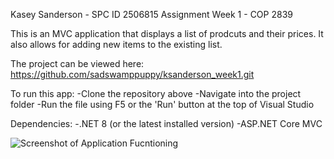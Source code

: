 Kasey Sanderson - SPC ID 2506815
Assignment Week 1 - COP 2839

This is an MVC application that displays
a list of prodcuts and their prices. It also
allows for adding new items to the existing list.

The project can be viewed here: 
https://github.com/sadswamppuppy/ksanderson_week1.git

To run this app:
-Clone the repository above
-Navigate into the project folder
-Run the file using F5 or the 'Run' 
button at the top of Visual Studio

Dependencies: 
-.NET 8 (or the latest installed version)
-ASP.NET Core MVC

![Screenshot of Application Fucntioning](C:\Users\kasey\source\repos\ksanderson_week1\screenshot.png)